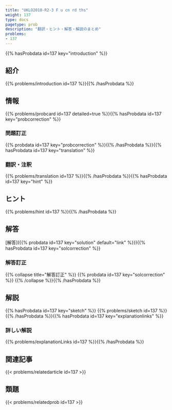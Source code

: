 ```yaml
---
title: "UKLO2010-R2-3 F u cn rd ths"
weight: 137
type: docs
pagetype: prob
description: "翻訳・ヒント・解答・解説のまとめ"
problems: 
- 137
---
```


{{% hasProbdata id=137 key="introduction" %}}

## 紹介

{{% problems/introduction id=137 %}}{{% /hasProbdata %}}

## 情報

{{% problems/probcard id=137 detailed=true %}}{{% hasProbdata id=137 key="probcorrection" %}}

### 問題訂正

{{% probdata id=137 key="probcorrection" %}}{{% /hasProbdata %}}{{% hasProbdata id=137 key="translation" %}}

### 翻訳・注釈

{{% problems/translation id=137 %}}{{% /hasProbdata %}}{{% hasProbdata id=137 key="hint" %}}

## ヒント

{{% problems/hint id=137 %}}{{% /hasProbdata %}}

## 解答

[解答]({{% probdata id=137 key="solution" default="link" %}}){{% hasProbdata id=137 key="solcorrection" %}}

### 解答訂正

{{% collapse title="解答訂正" %}}
{{% probdata id=137 key="solcorrection" %}}
{{% /collapse %}}{{% /hasProbdata %}}

## 解説

{{% hasProbdata id=137 key="sketch" %}}
{{% problems/sketch id=137 %}}
{{% /hasProbdata %}}{{% hasProbdata id=137 key="explanationlinks" %}}

### 詳しい解説

{{% problems/explanationLinks id=137 %}}{{% /hasProbdata %}}

## 関連記事

{{< problems/relatedarticle id=137 >}}

## 類題

{{< problems/relatedprob id=137 >}}
